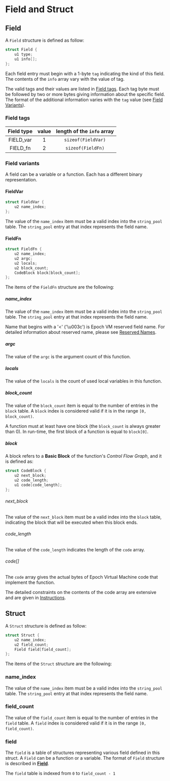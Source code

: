 # Field and Struct

## Field
A `Field` structure is defined as follow:
```c
struct Field {
    u1 type;
    u1 info[];
};
```

Each field entry must begin with a 1-byte `tag` indicating the
kind of this field. The contents of the `info` array vary with the value of tag.

The valid tags and their values are listed in [Field tags](#field-tags). Each tag byte must be
followed by two or more bytes giving information about the specific field. The
format of the additional information varies with the `tag` value (see [Field Variants](#field-variants)).

### Field tags
| Field type | value | length of the `info` array |
| :--------: | :---: | :------------------------: |
| FIELD_var  | 1     | `sizeof(FieldVar)`         |
| FIELD_fn   | 2     | `sizeof(FieldFn)`          |


### Field variants
A field can be a variable or a function. Each has a different
binary representation.

#### FieldVar
```c
struct FieldVar {
    u2 name_index;
};
```

The value of the `name_index` item must be a valid index into the `string_pool` table.
The `string_pool` entry at that index represents the field name.

#### FieldFn
```c
struct FieldFn {
    u2 name_index;
    u2 argc;
    u2 locals;
    u2 block_count;
    CodeBlock block[block_count];
};
```

The items of the `FieldFn` structure are the following:

##### name_index
The value of the `name_index` item must be a valid index into the `string_pool` table.
The `string_pool` entry at that index represents the field name.

Name that begins with a '<' ('\u003c') is Epoch VM reserved field name.
For detailed information about reserved name, please see [Reserved Names](../runtime/reserved_names.md).

##### argc
The value of the `argc` is the argument count of this function.

##### locals
The value of the `locals` is the count of used local variables in this function.

##### block_count
The value of the `block_count` item is equal to the number of entries in the `block` table.
A `block` index is considered valid if it is in the range `[0, block_count)`.

A function must at least have one block (the `block_count` is always greater than 0).
In run-time, the first block of a function is equal to `block[0]`.

##### block
A block refers to a **Basic Block** of the function's _Control Flow Graph_,
and it is defined as:

```c
struct CodeBlock {
    u2 next_block;
    u2 code_length;
    u1 code[code_length];
};
```

###### next_block
The value of the `next_block` item must be a valid index into the `block` table,
indicating the block that will be executed when this block ends.

###### code_length
The value of the `code_length` indicates the length of the `code` array.

###### code[]
The `code` array gives the actual bytes of Epoch Virtual Machine code
that implement the function.

The detailed constraints on the contents of the code array are extensive and are
given in [Instructions](../instruction/00-format-description.md).

## Struct
A `Struct` structure is defined as follow:

```c
struct Struct {
    u2 name_index;
    u2 field_count;
    Field field[field_count];
};
```

The items of the `Struct` structure are the following:

### name_index
The value of the `name_index` item must be a valid index into the `string_pool` table.
The `string_pool` entry at that index represents the field name.


### field_count
The value of the `field_count` item is equal to the number of entries in the `field` table.
A `field` index is considered valid if it is in the range `[0, field_count)`.

### field
The `field` is a table of structures representing various field defined in this struct.
A `Field` can be a function or a variable.
The format of `Field` structure is described in [**Field**](#field).

The `field` table is indexed from `0` to `field_count - 1`

